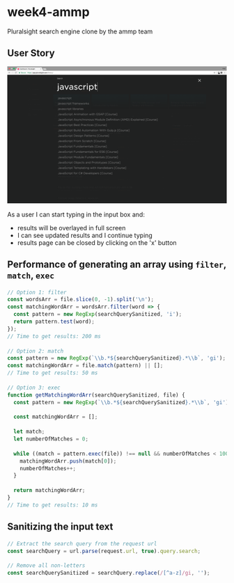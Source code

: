 # week4-ammp

Pluralsight search engine clone by the ammp team

## User Story

![pluralsight screenshot](./demo/pluralsight-screenshot.png)

As a user I can start typing in the input box and:
- results will be overlayed in full screen
- I can see updated results and I continue typing
- results page can be closed by clicking on the 'x' button



## Performance of generating an array using `filter`, `match`, `exec`

```javascript
// Option 1: filter
const wordsArr = file.slice(0, -1).split('\n');
const matchingWordArr = wordsArr.filter(word => {
  const pattern = new RegExp(searchQuerySanitized, 'i');
  return pattern.test(word);
});
// Time to get results: 200 ms

// Option 2: match
const pattern = new RegExp(`\\b.*${searchQuerySanitized}.*\\b`, 'gi');
const matchingWordArr = file.match(pattern) || [];
// Time to get results: 50 ms

// Option 3: exec
function getMatchingWordArr(searchQuerySanitized, file) {
  const pattern = new RegExp(`\\b.*${searchQuerySanitized}.*\\b`, 'gi');

  const matchingWordArr = [];

  let match;
  let numberOfMatches = 0;

  while ((match = pattern.exec(file)) !== null && numberOfMatches < 100) {
    matchingWordArr.push(match[0]);
    numberOfMatches++;
  }

  return matchingWordArr;
}
// Time to get results: 10 ms
```

## Sanitizing the input text

 ```javascript
 // Extract the search query from the request url
 const searchQuery = url.parse(request.url, true).query.search;

 // Remove all non-letters
 const searchQuerySanitized = searchQuery.replace(/[^a-z]/gi, '');
 ```
